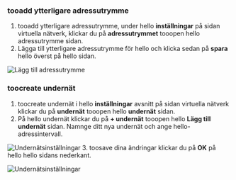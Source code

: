 ### <a name="tooadd-additional-address-space"></a>tooadd ytterligare adressutrymme

1. tooadd ytterligare adressutrymme, under hello **inställningar** på sidan virtuella nätverk, klickar du på **adressutrymmet** tooopen hello adressutrymme sidan.
2. Lägga till ytterligare adressutrymme för hello och klicka sedan på **spara** hello överst på hello sidan.

  ![Lägg till adressutrymme](./media/vpn-gateway-additional-address-space-include/address_space.png)

### <a name="toocreate-additional-subnets"></a>toocreate undernät

1. toocreate undernät i hello **inställningar** avsnitt på sidan virtuella nätverk klickar du på **undernät** tooopen hello **undernät** sidan. 
2. På hello undernät klickar du på **+ undernät** tooopen hello **Lägg till undernät** sidan. Namnge ditt nya undernät och ange hello-adressintervall.

  ![Undernätsinställningar](./media/vpn-gateway-additional-address-space-include/add_subnet.png)
3. toosave dina ändringar klickar du på **OK** på hello hello sidans nederkant.

  ![Undernätsinställningar](./media/vpn-gateway-additional-address-space-include/ok.png)